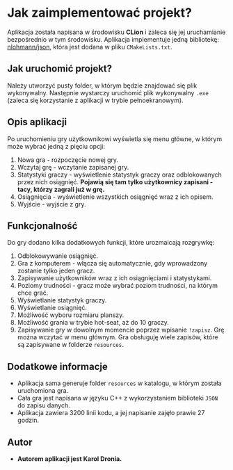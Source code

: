 # Jak zaimplementować projekt?
Aplikacja została napisana w środowisku **CLion** i zaleca się jej uruchamianie bezpośrednio w tym środowisku. Aplikacja implementuje jedną bibliotekę: [nlohmann/json](https://github.com/nlohmann/json), która jest dodana w pliku ```CMakeLists.txt```.

## Jak uruchomić projekt?
Należy utworzyć pusty folder, w którym będzie znajdować się plik wykonywalny. Następnie wystarczy uruchomić plik wykonywalny ```.exe``` (zaleca się korzystanie z aplikacji w trybie pełnoekranowym).

## Opis aplikacji
Po uruchomieniu gry użytkownikowi wyświetla się menu główne, w którym może wybrać jedną z pięciu opcji:
1. Nowa gra - rozpoczęcie nowej gry.
2. Wczytaj grę - wczytanie zapisanej gry.
3. Statystyki graczy - wyświetlenie statystyk graczy oraz odblokowanych przez nich osiągnięć. **Pojawią się tam tylko użytkownicy zapisani - tacy, którzy zagrali już w grę.**
4. Osiągnięcia - wyświetlenie wszystkich osiągnięć wraz z ich opisem.
5. Wyjście - wyjście z gry.

## Funkcjonalność
Do gry dodano kilka dodatkowych funkcji, które urozmaicają rozgrywkę:
1. Odblokowywanie osiągnięć.
2. Gra z komputerem - włącza się automatycznie, gdy wprowadzony zostanie tylko jeden gracz.
3. Zapisywanie użytkowników wraz z ich osiągnięciami i statystykami.
4. Poziomy trudności - gracz może wybrać poziom trudności, na którym chce grać.
5. Wyświetlanie statystyk graczy.
6. Wyświetlanie osiągnięć.
7. Możliwość wyboru rozmiaru planszy.
8. Możliwość grania w trybie hot-seat, aż do 10 graczy.
9. Zapisywanie gry w dowolnym momencie poprzez wpisanie ```!zapisz```. Grę można wczytać w menu głównym. Gra obsługuję wiele zapisów, które są zapisywane w folderze ```resources```.

## Dodatkowe informacje
- Aplikacja sama generuje folder ```resources``` w katalogu, w którym została uruchomiona gra.
- Cała gra jest napisana w języku C++ z wykorzystaniem biblioteki ```JSON``` do zapisu danych.
- Aplikacja zawiera 3200 linii kodu, a jej napisanie zajęło prawie 27 godzin.

## Autor
- **Autorem aplikacji jest Karol Dronia.**